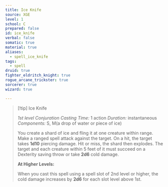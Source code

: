 ```yaml
---
title: Ice Knife
source: XGE
level: 1
school: C
prepared: false
id: ice_knife
verbal: false
somatic: true
material: true
aliases:
  - spell_ice_knife
tags:
  - spell
druid: true
fighter_eldritch_knight: true
rogue_arcane_trickster: true
sorcerer: true
wizard: true

---
```

>[!tip] Ice Knife
>
> *1st level Conjuration*
> *Casting Time:* 1 action
> *Duration:* instantaneous
> *Components:* S, M(a drop of water or piece of ice)
>
>You create a shard of ice and fling it at one creature within range. Make a ranged spell attack against the target. On a hit, the target takes **1d10** piercing damage. Hit or miss, the shard then explodes. The target and each creature within 5 feet of it must succeed on a Dexterity saving throw or take **2d6** cold damage.
>
>**At Higher Levels:**
>
>When you cast this spell using a spell slot of 2nd level or higher, the cold damage increases by **2d6** for each slot level above 1st.
>

